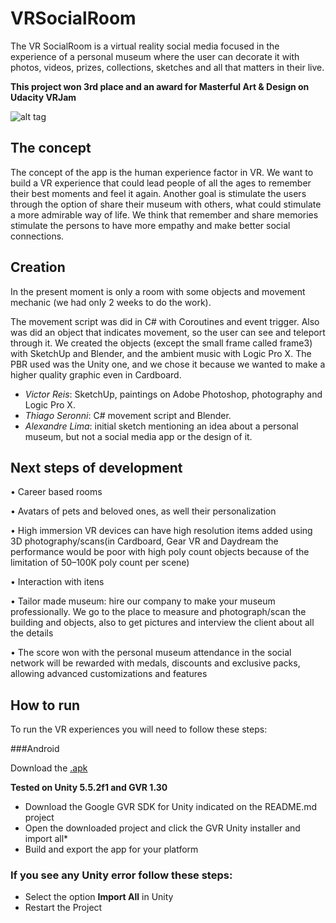 # VRSocialRoom
The VR SocialRoom is a virtual reality social media focused in the experience of a personal museum where the user can decorate it with photos, videos, prizes, collections, sketches and all that matters in their live.

**This project won 3rd place and an award for Masterful Art & Design on Udacity VRJam**

![alt tag](https://github.com/devreis/VRSocialRoom/blob/master/documentation/Screenshot.png?raw=true)


## The concept
The concept of the app is the human experience factor in VR. We want to build a VR experience that could lead people of all the ages to remember their best moments and feel it again. Another goal is stimulate the users through the option of share their museum with others, what could stimulate a more admirable way of life. We think that remember and share memories stimulate the persons to have more empathy and make better social connections.

## Creation

In the present moment is only a room with some objects and movement mechanic (we had only 2 weeks to do the work).

The movement script was did in C# with Coroutines and event trigger. Also was did an object that indicates movement, so the user can see and teleport through it.
We created the objects (except the small frame called frame3) with SketchUp and Blender, and the ambient music with Logic Pro X. The PBR used was the Unity one, and we chose it because we wanted to make a higher quality graphic even in Cardboard.

- _Victor Reis_: SketchUp, paintings on Adobe Photoshop, photography and Logic Pro X.
- _Thiago Seronni_: C# movement script and Blender.
- _Alexandre Lima_: initial sketch mentioning an idea about a personal museum, but not a social media app or the design of it.

## Next steps of development

• Career based rooms

• Avatars of pets and beloved ones, as well their personalization

• High immersion VR devices can have high resolution items added using 3D photography/scans(in Cardboard, Gear VR and Daydream the performance would be poor with high poly count objects because of the limitation of 50–100K poly count per scene)

• Interaction with itens

• Tailor made museum: hire our company to make your museum professionally. We go to the place to measure and photograph/scan the building and objects, also to get pictures and interview the client about all the details

• The score won with the personal museum attendance in the social network will be rewarded with medals, discounts and exclusive packs, allowing advanced customizations and features

## How to run

To run the VR experiences you will need to follow these steps:

###Android

Download the [.apk](https://www.dropbox.com/s/2wpejkihuo5z203/VRSocialRoomv3.apk?dl=0)

**Tested on Unity 5.5.2f1 and GVR 1.30**

- Download the Google GVR SDK for Unity indicated on the README.md project 
- Open the downloaded project and click the GVR Unity installer and import all*
- Build and export the app for your platform 

### If you see any Unity error follow these steps:

- Select the option **Import All** in Unity
- Restart the Project

